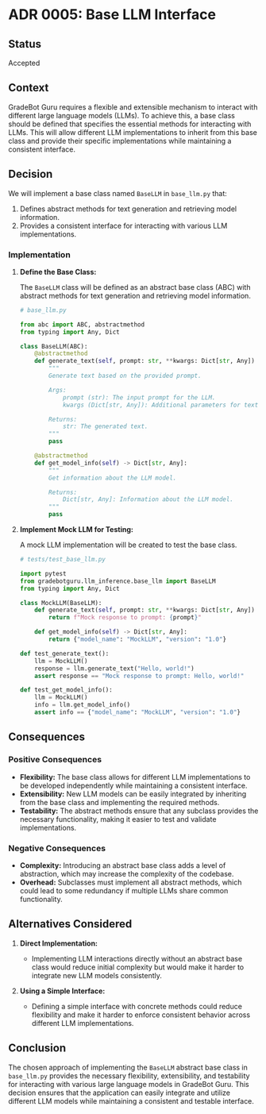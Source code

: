 # ADR 0005: Base LLM Interface

## Status

Accepted

## Context

GradeBot Guru requires a flexible and extensible mechanism to interact with different large language models (LLMs). To achieve this, a base class should be defined that specifies the essential methods for interacting with LLMs. This will allow different LLM implementations to inherit from this base class and provide their specific implementations while maintaining a consistent interface.

## Decision

We will implement a base class named `BaseLLM` in `base_llm.py` that:
1. Defines abstract methods for text generation and retrieving model information.
2. Provides a consistent interface for interacting with various LLM implementations.

### Implementation

1. **Define the Base Class:**

   The `BaseLLM` class will be defined as an abstract base class (ABC) with abstract methods for text generation and retrieving model information.

   ```python
   # base_llm.py

   from abc import ABC, abstractmethod
   from typing import Any, Dict

   class BaseLLM(ABC):
       @abstractmethod
       def generate_text(self, prompt: str, **kwargs: Dict[str, Any]) -> str:
           """
           Generate text based on the provided prompt.

           Args:
               prompt (str): The input prompt for the LLM.
               kwargs (Dict[str, Any]): Additional parameters for text generation.

           Returns:
               str: The generated text.
           """
           pass

       @abstractmethod
       def get_model_info(self) -> Dict[str, Any]:
           """
           Get information about the LLM model.

           Returns:
               Dict[str, Any]: Information about the LLM model.
           """
           pass
   ```

2. **Implement Mock LLM for Testing:**

   A mock LLM implementation will be created to test the base class.

   ```python
   # tests/test_base_llm.py

   import pytest
   from gradebotguru.llm_inference.base_llm import BaseLLM
   from typing import Any, Dict

   class MockLLM(BaseLLM):
       def generate_text(self, prompt: str, **kwargs: Dict[str, Any]) -> str:
           return f"Mock response to prompt: {prompt}"

       def get_model_info(self) -> Dict[str, Any]:
           return {"model_name": "MockLLM", "version": "1.0"}

   def test_generate_text():
       llm = MockLLM()
       response = llm.generate_text("Hello, world!")
       assert response == "Mock response to prompt: Hello, world!"

   def test_get_model_info():
       llm = MockLLM()
       info = llm.get_model_info()
       assert info == {"model_name": "MockLLM", "version": "1.0"}
   ```

## Consequences

### Positive Consequences

- **Flexibility:** The base class allows for different LLM implementations to be developed independently while maintaining a consistent interface.
- **Extensibility:** New LLM models can be easily integrated by inheriting from the base class and implementing the required methods.
- **Testability:** The abstract methods ensure that any subclass provides the necessary functionality, making it easier to test and validate implementations.

### Negative Consequences

- **Complexity:** Introducing an abstract base class adds a level of abstraction, which may increase the complexity of the codebase.
- **Overhead:** Subclasses must implement all abstract methods, which could lead to some redundancy if multiple LLMs share common functionality.

## Alternatives Considered

1. **Direct Implementation:**
   - Implementing LLM interactions directly without an abstract base class would reduce initial complexity but would make it harder to integrate new LLM models consistently.

2. **Using a Simple Interface:**
   - Defining a simple interface with concrete methods could reduce flexibility and make it harder to enforce consistent behavior across different LLM implementations.

## Conclusion

The chosen approach of implementing the `BaseLLM` abstract base class in `base_llm.py` provides the necessary flexibility, extensibility, and testability for interacting with various large language models in GradeBot Guru. This decision ensures that the application can easily integrate and utilize different LLM models while maintaining a consistent and testable interface.